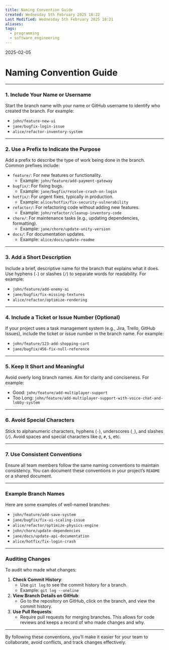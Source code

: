 ```yaml
---
title: Naming Convention Guide
created: Wednesday 5th February 2025 18:22
Last Modified: Wednesday 5th February 2025 18:21
aliases: 
tags:
  - programming
  - software_engineering
---
```


2025-02-05

# Naming Convention Guide
---
### **1. Include Your Name or Username**
Start the branch name with your name or GitHub username to identify who created the branch. For example:
- `john/feature-new-ui`
- `jane/bugfix-login-issue`
- `alice/refactor-inventory-system`

---

### **2. Use a Prefix to Indicate the Purpose**
Add a prefix to describe the type of work being done in the branch. Common prefixes include:
- `feature/`: For new features or functionality.
  - Example: `john/feature/add-payment-gateway`
- `bugfix/`: For fixing bugs.
  - Example: `jane/bugfix/resolve-crash-on-login`
- `hotfix/`: For urgent fixes, typically in production.
  - Example: `alice/hotfix/fix-security-vulnerability`
- `refactor/`: For refactoring code without adding new features.
  - Example: `john/refactor/cleanup-inventory-code`
- `chore/`: For maintenance tasks (e.g., updating dependencies, formatting).
  - Example: `jane/chore/update-unity-version`
- `docs/`: For documentation updates.
  - Example: `alice/docs/update-readme`

---

### **3. Add a Short Description**
Include a brief, descriptive name for the branch that explains what it does. Use hyphens (`-`) or slashes (`/`) to separate words for readability. For example:
- `john/feature/add-enemy-ai`
- `jane/bugfix/fix-missing-textures`
- `alice/refactor/optimize-rendering`

---

### **4. Include a Ticket or Issue Number (Optional)**
If your project uses a task management system (e.g., Jira, Trello, GitHub Issues), include the ticket or issue number in the branch name. For example:
- `john/feature/123-add-shopping-cart`
- `jane/bugfix/456-fix-null-reference`

---

### **5. Keep It Short and Meaningful**
Avoid overly long branch names. Aim for clarity and conciseness. For example:
- Good: `john/feature/add-multiplayer-support`
- Too Long: `john/feature/add-multiplayer-support-with-voice-chat-and-lobby-system`

---

### **6. Avoid Special Characters**
Stick to alphanumeric characters, hyphens (`-`), underscores (`_`), and slashes (`/`). Avoid spaces and special characters like `@`, `#`, `$`, etc.

---

### **7. Use Consistent Conventions**
Ensure all team members follow the same naming conventions to maintain consistency. You can document these conventions in your project’s `README` or a shared document.

---

### **Example Branch Names**
Here are some examples of well-named branches:
- `john/feature/add-save-system`
- `jane/bugfix/fix-ui-scaling-issue`
- `alice/refactor/optimize-physics-engine`
- `john/chore/update-dependencies`
- `jane/docs/update-api-documentation`
- `alice/hotfix/fix-login-crash`

---

### **Auditing Changes**
To audit who made what changes:
1. **Check Commit History**:
   - Use `git log` to see the commit history for a branch.
   - Example: `git log --oneline`
2. **View Branch Details on GitHub**:
   - Go to the repository on GitHub, click on the branch, and view the commit history.
3. **Use Pull Requests**:
   - Require pull requests for merging branches. This allows for code reviews and keeps a record of who made changes and why.

---

By following these conventions, you’ll make it easier for your team to collaborate, avoid conflicts, and track changes effectively.